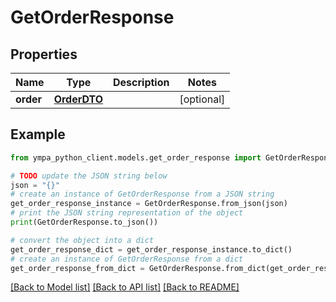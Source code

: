 # GetOrderResponse


## Properties

Name | Type | Description | Notes
------------ | ------------- | ------------- | -------------
**order** | [**OrderDTO**](OrderDTO.md) |  | [optional] 

## Example

```python
from ympa_python_client.models.get_order_response import GetOrderResponse

# TODO update the JSON string below
json = "{}"
# create an instance of GetOrderResponse from a JSON string
get_order_response_instance = GetOrderResponse.from_json(json)
# print the JSON string representation of the object
print(GetOrderResponse.to_json())

# convert the object into a dict
get_order_response_dict = get_order_response_instance.to_dict()
# create an instance of GetOrderResponse from a dict
get_order_response_from_dict = GetOrderResponse.from_dict(get_order_response_dict)
```
[[Back to Model list]](../README.md#documentation-for-models) [[Back to API list]](../README.md#documentation-for-api-endpoints) [[Back to README]](../README.md)


